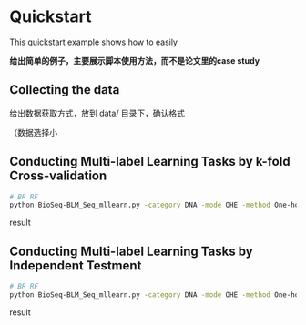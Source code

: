# Quickstart

This quickstart example shows how to easily 

**给出简单的例子，主要展示脚本使用方法，而不是论文里的case study**





## Collecting the data

给出数据获取方式，放到 data/ 目录下，确认格式

（数据选择小



## Conducting Multi-label Learning Tasks by k-fold Cross-validation

```bash
# BR RF
python BioSeq-BLM_Seq_mllearn.py -category DNA -mode OHE -method One-hot -mll BR -ml RF -tree 3 -seq_file ../data/dev/seq_in_data.fasta -label_file ../data/dev/seq_in_label.csv -bp 1 -metric F1
```

result



## Conducting Multi-label Learning Tasks by Independent Testment

```bash
# BR RF
python BioSeq-BLM_Seq_mllearn.py -category DNA -mode OHE -method One-hot -mll BR -ml RF -tree 3 -seq_file ../data/dev/seq_in_data.fasta -label_file ../data/dev/seq_in_label.csv -bp 1 -metric F1 -ind_seq_file ../data/dev/seq_in_data.fasta -ind_label_file ../data/dev/seq_in_label.csv
```

result



